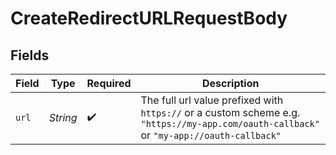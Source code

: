 # CreateRedirectURLRequestBody


## Fields

| Field                                                                                                                                    | Type                                                                                                                                     | Required                                                                                                                                 | Description                                                                                                                              |
| ---------------------------------------------------------------------------------------------------------------------------------------- | ---------------------------------------------------------------------------------------------------------------------------------------- | ---------------------------------------------------------------------------------------------------------------------------------------- | ---------------------------------------------------------------------------------------------------------------------------------------- |
| `url`                                                                                                                                    | *String*                                                                                                                                 | :heavy_check_mark:                                                                                                                       | The full url value prefixed with `https://` or a custom scheme e.g. `"https://my-app.com/oauth-callback"` or `"my-app://oauth-callback"` |
